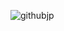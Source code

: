 ![githubjp](https://user-images.githubusercontent.com/68690233/185923682-56ff6011-3c12-4c1e-ad26-be376e87532c.jpg)
